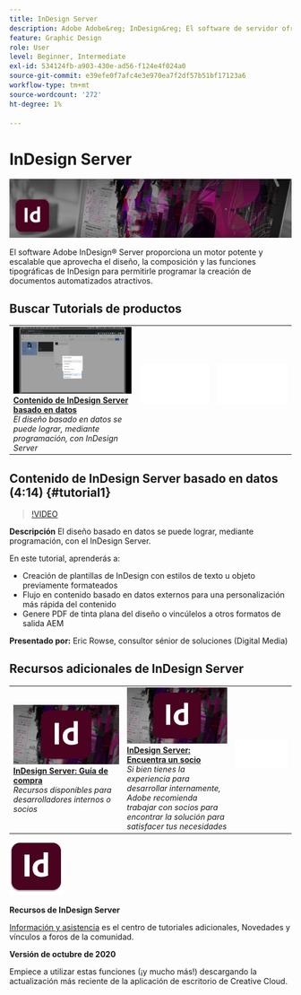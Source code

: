 ```yaml
---
title: InDesign Server
description: Adobe Adobe&reg; InDesign&reg; El software de servidor ofrece un motor robusto y escalable que aprovecha el diseño, la maquetación y las funciones tipográficas de InDesign para permitirle programar la creación de documentos automatizados atractivos
feature: Graphic Design
role: User
level: Beginner, Intermediate
exl-id: 534124fb-a903-430e-ad56-f124e4f024a0
source-git-commit: e39efe0f7afc4e3e970ea7f2df57b51bf17123a6
workflow-type: tm+mt
source-wordcount: '272'
ht-degree: 1%

---
```


# InDesign Server

![Tutorial de imagen de héroe](../assets/InDesignServer.jpg)

El software Adobe InDesign® Server proporciona un motor potente y escalable que aprovecha el diseño, la composición y las funciones tipográficas de InDesign para permitirle programar la creación de documentos automatizados atractivos.

## Buscar Tutorials de productos

<table style="table-layout:fixed">
<tr>
 <td>
   <a href="indesignserver.md#tutorial1">
      <img alt="Contenido de InDesign Server basado en datos" src="../assets/dataDriven-InDesign-Server-Content.jpg" />
   </a>
    <div>
   <a href="indesignserver.md#tutorial1"><strong>Contenido de InDesign Server basado en datos</strong></a>
    </div>
    <em>El diseño basado en datos se puede lograr, mediante programación, con InDesign Server</em>
    <br>
  </td>
  <td>
    <img alt="Separador" src="../assets/Whitespacer.png" />
    <div>
    <br>
  </td>
  <td>
    <img alt="Separador" src="../assets/Whitespacer.png" />
    <div>
    <br>
  </td>
</tr>
</table>

## Contenido de InDesign Server basado en datos (4:14) {#tutorial1}

>[!VIDEO](https://video.tv.adobe.com/v/326901?hidetitle=true)

**Descripción**
El diseño basado en datos se puede lograr, mediante programación, con el InDesign Server.

En este tutorial, aprenderás a:
* Creación de plantillas de InDesign con estilos de texto u objeto previamente formateados
* Flujo en contenido basado en datos externos para una personalización más rápida del contenido
* Genere PDF de tinta plana del diseño o vincúlelos a otros formatos de salida AEM

**Presentado por:**
Eric Rowse, consultor sénior de soluciones (Digital Media)

## Recursos adicionales de InDesign Server

<table>
<tr>
 <td>
   <a href="https://www.adobe.com/products/indesignserver/buying-guide.html">
      <img alt="InDesign Server: Guía de compra" src="../assets/IDS_Thumbnail.jpg" />
   </a>
    <div>
   <a href="https://www.adobe.com/products/indesignserver/buying-guide.html"><strong>InDesign Server: Guía de compra</strong></a>
    </div>
    <em>Recursos disponibles para desarrolladores internos o socios</em>
    <br>
  </td>
  <td>
   <a href="https://www.adobe.com/products/indesignserver/partner.html">
      <img alt="InDesign Server: Encuentra un socio" src="../assets/IDS_Thumbnail.jpg" />
   </a>
    <div>
   <a href="https://www.adobe.com/products/indesignserver/partner.html"><strong>InDesign Server: Encuentra un socio</strong></a>
    </div>
    <em>Si bien tienes la experiencia para desarrollar internamente, Adobe recomienda trabajar con socios para encontrar la solución para satisfacer tus necesidades</em>
    <br>
  </td>
  <td>
    <img alt="Separador" src="../assets/Whitespacer.png" />
    <div>
    <br>
  </td>
</tr>
</table>

![Logotipo de InDesign Server](../assets/id_server_appicon_96.png)

**Recursos de InDesign Server**

[Información y asistencia](https://www.adobe.com/products/indesignserver.html) es el centro de tutoriales adicionales, Novedades y vínculos a foros de la comunidad.

**Versión de octubre de 2020**

Empiece a utilizar estas funciones (¡y mucho más!) descargando la actualización más reciente de la aplicación de escritorio de Creative Cloud.
